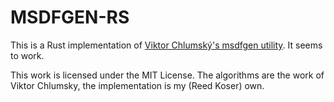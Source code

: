 MSDFGEN-RS
===
This is a Rust implementation of
[Viktor Chlumský's msdfgen utility](https://github.com/Chlumsky/msdfgen).
It seems to work.

This work is licensed under the MIT License.
The algorithms are the work of Viktor Chlumsky,
the implementation is my (Reed Koser) own.
